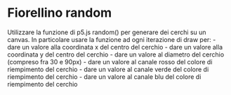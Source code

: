 # Fiorellino random
 Utilizzare la funzione di p5.js random() per generare dei cerchi su un canvas. In particolare usare la funzione ad ogni iterazione di draw per:  - dare un valore alla coordinata x del centro del cerchio - dare un valore alla coordinata y del centro del cerchio - dare un valore al diametro del cerchio (compreso fra 30 e 90px) - dare un valore al canale rosso del colore di riempimento del cerchio - dare un valore al canale verde del colore di riempimento del cerchio - dare un valore al canale blu del colore di riempimento del cerchio
